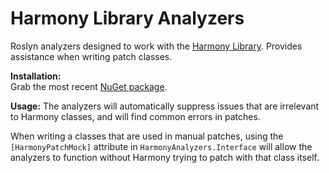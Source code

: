 # Harmony Library Analyzers

Roslyn analyzers designed to work with the [Harmony Library](https://github.com/pardeike/Harmony).  Provides assistance when writing patch classes.

**Installation:**  
Grab the most recent [NuGet package](https://www.nuget.org/packages/HarmonyAnalyzers).

**Usage:**
The analyzers will automatically suppress issues that are irrelevant to Harmony classes, and will find common errors in patches.

When writing a classes that are used in manual patches, using the `[HarmonyPatchMock]` attribute in `HarmonyAnalyzers.Interface` will allow the analyzers to function without Harmony trying to patch with that class itself.
